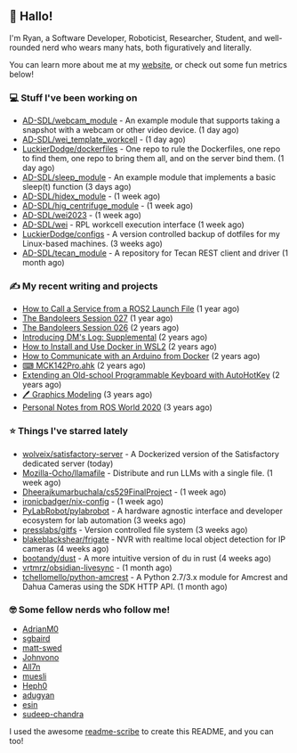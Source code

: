 ## 👋 Hallo!

I'm Ryan, a Software Developer, Roboticist, Researcher, Student, and well-rounded nerd who wears many hats, both figuratively and literally.

You can learn more about me at my [website](https://ryandlewis.dev), or check out some fun metrics below!

### 💻 Stuff I've been working on

- [AD-SDL/webcam_module](https://github.com/AD-SDL/webcam_module) - An example module that supports taking a snapshot with a webcam or other video device. (1 day ago)
- [AD-SDL/wei_template_workcell](https://github.com/AD-SDL/wei_template_workcell) -  (1 day ago)
- [LuckierDodge/dockerfiles](https://github.com/LuckierDodge/dockerfiles) - One repo to rule the Dockerfiles, one repo to find them, one repo to bring them all, and on the server bind them. (1 day ago)
- [AD-SDL/sleep_module](https://github.com/AD-SDL/sleep_module) - An example module that implements a basic sleep(t) function (3 days ago)
- [AD-SDL/hidex_module](https://github.com/AD-SDL/hidex_module) -  (1 week ago)
- [AD-SDL/hig_centrifuge_module](https://github.com/AD-SDL/hig_centrifuge_module) -  (1 week ago)
- [AD-SDL/wei2023](https://github.com/AD-SDL/wei2023) -  (1 week ago)
- [AD-SDL/wei](https://github.com/AD-SDL/wei) - RPL workcell execution interface (1 week ago)
- [LuckierDodge/configs](https://github.com/LuckierDodge/configs) - A version controlled backup of dotfiles for my Linux-based machines. (3 weeks ago)
- [AD-SDL/tecan_module](https://github.com/AD-SDL/tecan_module) - A repository for Tecan REST client and driver (1 month ago)

### ✍ My recent writing and projects

- [How to Call a Service from a ROS2 Launch File](https://ryandlewis.dev/posts/callserviceinros2launch/) (1 year ago)
- [The Bandoleers Session 027](https://ryandlewis.dev/posts/ttrpg/thebandoleers027/) (1 year ago)
- [The Bandoleers Session 026](https://ryandlewis.dev/posts/ttrpg/thebandoleers026/) (2 years ago)
- [Introducing DM&#39;s Log: Supplemental](https://ryandlewis.dev/posts/ttrpg/introducingdmslog/) (2 years ago)
- [How to Install and Use Docker in WSL2](https://ryandlewis.dev/posts/howtowsldocker/) (2 years ago)
- [How to Communicate with an Arduino from Docker](https://ryandlewis.dev/posts/howtoarduinodocker/) (2 years ago)
- [⌨ MCK142Pro.ahk](https://ryandlewis.dev/projects/mck142pro/) (2 years ago)
- [Extending an Old-school Programmable Keyboard with AutoHotKey](https://ryandlewis.dev/posts/mck142pro/) (2 years ago)
- [🖊 Graphics Modeling](https://ryandlewis.dev/projects/graphics/) (3 years ago)
- [Personal Notes from ROS World 2020](https://ryandlewis.dev/posts/rosworld2020/) (3 years ago)

### ⭐ Things I've starred lately

- [wolveix/satisfactory-server](https://github.com/wolveix/satisfactory-server) - A Dockerized version of the Satisfactory dedicated server (today)
- [Mozilla-Ocho/llamafile](https://github.com/Mozilla-Ocho/llamafile) - Distribute and run LLMs with a single file. (1 week ago)
- [Dheerajkumarbuchala/cs529FinalProject](https://github.com/Dheerajkumarbuchala/cs529FinalProject) -  (1 week ago)
- [ironicbadger/nix-config](https://github.com/ironicbadger/nix-config) -  (1 week ago)
- [PyLabRobot/pylabrobot](https://github.com/PyLabRobot/pylabrobot) - A hardware agnostic interface and developer ecosystem for lab automation (3 weeks ago)
- [presslabs/gitfs](https://github.com/presslabs/gitfs) - Version controlled file system (3 weeks ago)
- [blakeblackshear/frigate](https://github.com/blakeblackshear/frigate) - NVR with realtime local object detection for IP cameras (4 weeks ago)
- [bootandy/dust](https://github.com/bootandy/dust) - A more intuitive version of du in rust (4 weeks ago)
- [vrtmrz/obsidian-livesync](https://github.com/vrtmrz/obsidian-livesync) -  (1 month ago)
- [tchellomello/python-amcrest](https://github.com/tchellomello/python-amcrest) - A Python 2.7/3.x module for Amcrest and Dahua Cameras using the SDK HTTP API. (1 month ago)

### 🤓 Some fellow nerds who follow me!

- [AdrianM0](https://github.com/AdrianM0)
- [sgbaird](https://github.com/sgbaird)
- [matt-swed](https://github.com/matt-swed)
- [Johnvono](https://github.com/Johnvono)
- [All7n](https://github.com/All7n)
- [muesli](https://github.com/muesli)
- [Heph0](https://github.com/Heph0)
- [adugyan](https://github.com/adugyan)
- [esin](https://github.com/esin)
- [sudeep-chandra](https://github.com/sudeep-chandra)

I used the awesome [readme-scribe](https://github.com/muesli/readme-scribe) to create this README, and you can too!
